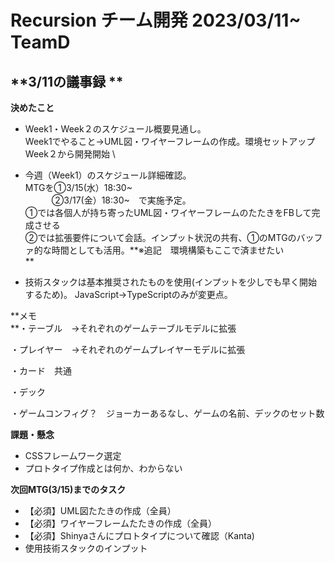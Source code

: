 # Recursion チーム開発 2023/03/11~ TeamD

## **3/11の議事録 **

**決めたこと**



* Week1・Week２のスケジュール概要見通し。 \
Week1でやること→UML図・ワイヤーフレームの作成。環境セットアップ \
Week２から開発開始 \

* 今週（Week1）のスケジュール詳細確認。 \
MTGを①3/15(水）18:30~ \
 　　　②3/17(金）18:30~　で実施予定。 \
①では各個人が持ち寄ったUML図・ワイヤーフレームのたたきをFBして完成させる \
②では拡張要件について会話。インプット状況の共有、①のMTGのバッファ的な時間としても活用。**※追記　環境構築もここで済ませたい \
**
* 技術スタックは基本推奨されたものを使用(インプットを少しでも早く開始するため)。 JavaScript→TypeScriptのみが変更点。

**メモ \
**・テーブル　→それぞれのゲームテーブルモデルに拡張

・プレイヤー　→それぞれのゲームプレイヤーモデルに拡張

・カード　共通　

・デック　

・ゲームコンフィグ？　ジョーカーあるなし、ゲームの名前、デックのセット数

**課題・懸念**



* CSSフレームワーク選定
* プロトタイプ作成とは何か、わからない

**次回MTG(3/15)までのタスク**



* 【必須】UML図たたきの作成（全員）
* 【必須】ワイヤーフレームたたきの作成（全員）
* 【必須】Shinyaさんにプロトタイプについて確認（Kanta)
* 使用技術スタックのインプット

